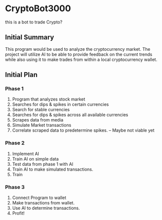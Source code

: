 # CryptoBot3000
this is a bot to trade Crypto?

## Initial Summary
This program would be used to analyze the cryptocurrency market. The project will utilize AI to be able to provide feedback on the current trends while also using it to make trades from within a local cryptocurrency wallet. 

## Initial Plan 
### Phase 1
1)	Program that analyzes stock market
2)	Searches for dips & spikes in certain currencies
3)	Search for stable currencies
4)	Searches for dips & spikes across all available currencies
5)	Scrapes data from media
6)	Simulate Market transactions
7)	Correlate scraped data to predetermine spikes. – Maybe not viable yet
### Phase 2
1)	Implement AI
2)	Train AI on simple data
3)	Test data from phase 1 with AI
4)	Train AI to make simulated transactions.
5)	Train
### Phase 3
1)	Connect Program to wallet
2)	Make transactions from wallet.
3)	Use AI to determine transactions.
4)	Profit!
